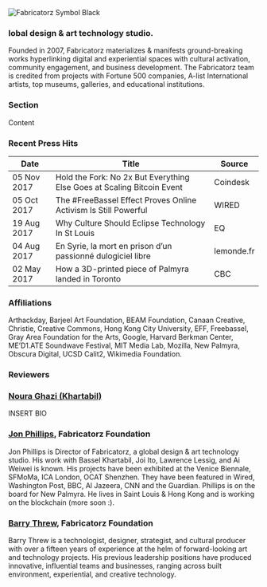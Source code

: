 <img id="logo" src="https://openclipart.org/image/32px/svg_to_png/194048/Fabricatorz-Symbol-Black.png" alt="Fabricatorz Symbol Black" />

### lobal design & art technology studio. 

Founded in 2007, Fabricatorz materializes & manifests ground-breaking works hyperlinking digital and experiential spaces with cultural activation, community engagement, and business development. The Fabricatorz team is credited from projects with Fortune 500 companies, A-list International artists, top museums, galleries, and educational institutions.

### Section
Content

### Recent Press Hits

Date | Title | Source   
---- | ----- | ------
05 Nov 2017 | Hold the Fork: No 2x But Everything Else Goes at Scaling Bitcoin Event | Coindesk
05 Oct 2017 | The #FreeBassel Effect Proves Online Activism Is Still Powerful | WIRED
19 Aug 2017 | Why Culture Should Eclipse Technology In St Louis | EQ
04 Aug 2017 | En Syrie, la mort en prison d’un passionné dulogiciel libre | lemonde.fr
02 May 2017 | How a 3D-printed piece of Palmyra landed in Toronto | CBC

### Affiliations
Arthackday, Barjeel Art Foundation, BEAM Foundation, Canaan Creative, Christie, Creative Commons, Hong Kong City University, EFF, Freebassel, Gray Area Foundation for the Arts, Google, Harvard Berkman Center, ME’D1.ATE Soundwave Festival, MIT Media Lab, Mozilla, New Palmyra, Obscura Digital, UCSD Calit2, Wikimedia Foundation.

### Reviewers

### <a href="http://nouraghazi.org">Noura Ghazi (Khartabil)</a>
INSERT BIO

### <a href="http://rejon.org">Jon Phillips</a>, Fabricatorz Foundation
Jon Phillips is Director of Fabricatorz, a global design & art technology studio. His work with Bassel Khartabil, Joi Ito, Lawrence Lessig, and Ai Weiwei is known. His projects have been exhibited at the Venice Biennale, SFMoMa, ICA London, OCAT Shenzhen. They have been featured in Wired, Washington Post, BBC, Al Jazeera, CNN and the Guardian. Phillips is on the board for New Palmyra. He lives in Saint Louis & Hong Kong and is working on the blockchain (more soon :).

### <a href="http://barrythrew.com">Barry Threw</a>, Fabricatorz Foundation
Barry Threw is a technologist, designer, strategist, and cultural producer with over a fifteen years of experience at the helm of forward-looking art and technology projects. His previous leadership positions have produced innovative, influential teams and businesses, ranging across built environment, experiential, and creative technology. 

